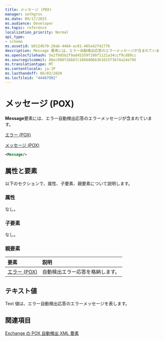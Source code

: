 ```yaml
---
title: メッセージ (POX)
manager: sethgros
ms.date: 09/17/2015
ms.audience: Developer
ms.topic: reference
localization_priority: Normal
api_type:
- schema
ms.assetid: b0124b70-28ab-4484-ac81-465a42f42776
description: Message 要素には、エラー自動検出応答のエラーメッセージが含まれています。
ms.openlocfilehash: 5e2f9d5b2f9ad45359f180f1121a34ccf9cd89cc
ms.sourcegitcommit: 88ec988f2bb67c1866d06b361615f3674a24e795
ms.translationtype: MT
ms.contentlocale: ja-JP
ms.lasthandoff: 06/03/2020
ms.locfileid: "44467992"
---
```

# <a name="message-pox"></a>メッセージ (POX)

**Message**要素には、エラー自動検出応答のエラーメッセージが含まれています。 
  
[エラー (POX)](error-pox.md)
  
[メッセージ (POX)](message-pox.md)
  
```xml
<Message/>
```

## <a name="attributes-and-elements"></a>属性と要素

以下のセクションで、属性、子要素、親要素について説明します。
  
### <a name="attributes"></a>属性

なし。
  
### <a name="child-elements"></a>子要素

なし。
  
### <a name="parent-elements"></a>親要素

|**要素**|**説明**|
|:-----|:-----|
|[エラー (POX)](error-pox.md) <br/> |自動検出エラー応答を格納します。  <br/> |
   
## <a name="text-value"></a>テキスト値

Text 値は、エラー自動検出応答のエラーメッセージを表します。
  
## <a name="see-also"></a>関連項目



[Exchange の POX 自動検出 XML 要素](pox-autodiscover-xml-elements-for-exchange.md)

